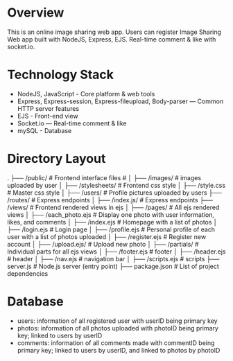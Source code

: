 # Overview
This is an online image sharing web app. Users can register Image Sharing Web app built with NodeJS, Express, EJS. Real-time comment &amp; like with socket.io.
# Technology Stack
- NodeJS, JavaScript - Core platform & web tools
- Express, Express-session, Express-fileupload, Body-parser  — Common HTTP server features
- EJS - Front-end view
- Socket.io — Real-time comment & like
- mySQL - Database
# Directory Layout
.
├── /public/                      # Frontend interface files #
│   ├── /images/                  # images uploaded by user
│   ├── /stylesheets/             # Frontend css style
│     ├── /style.css              # Master css style
│   ├── /users/                   # Profile pictures uploaded by users
├── /routes/                      # Express endpoints
│   ├── /index.js/                # Express endpoints
├── /views/                       # Frontend rendered views in ejs
│   ├── /pages/                   # All ejs rendered views
│     ├── /each_photo.ejs         # Display one photo with user information, likes, and comments
│     ├── /index.ejs              # Homepage with a list of photos
│     ├── /login.ejs              # Login page
│     ├── /profile.ejs            # Personal profile of each user with a list of photos uploaded
│     ├── /register.ejs           # Register new account
│     ├── /upload.ejs/            # Upload new photo
│   ├── /partials/                # Individual parts for all ejs views
│     ├── /footer.ejs             # footer
│     ├── /header.ejs             # header 
│     ├── /nav.ejs                # navigation bar
│     ├── /scripts.ejs            # scripts
├── server.js                     # Node.js server (entry point)
├── package.json                  # List of project dependencies

# Database
- users: information of all registered user with userID being primary key
- photos: information of all photos uploaded with photoID being primary key; linked to users by userID
- comments: information of all comments made with commentID being primary key; linked to users by userID, and linked to photos by photoID
